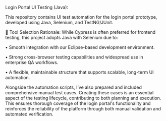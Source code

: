 Login Portal UI Testing (Java):

This repository contains UI test automation for the login portal prototype, developed using Java, Selenium, and TestNG/JUnit.



🔧 Tool Selection Rationale:
While Cypress is often preferred for frontend testing, this project adopts Java with Selenium due to:

•	Smooth integration with our Eclipse-based development environment.

•	Strong cross-browser testing capabilities and widespread use in enterprise QA workflows.

•	A flexible, maintainable structure that supports scalable, long-term UI automation.

Alongside the automation scripts, I’ve also prepared and included comprehensive manual test cases. Creating these cases is an essential aspect of the testing lifecycle, contributing to both planning and execution. This ensures thorough coverage of the login portal's functionality and reinforces the reliability of the platform through both manual validation and automated verification.
